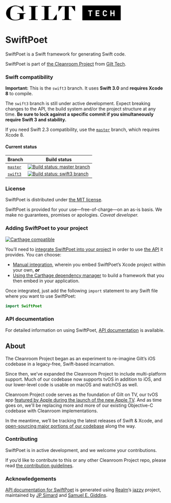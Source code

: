 ![Gilt Tech logo](https://raw.githubusercontent.com/gilt/Cleanroom/swift3/Assets/gilt-tech-logo.png)

# SwiftPoet

SwiftPoet is a Swift framework for generating Swift code.

SwiftPoet is part of [the Cleanroom Project](https://github.com/gilt/Cleanroom) from [Gilt Tech](http://tech.gilt.com).


### Swift compatibility

**Important:** This is the `swift3` branch. It uses **Swift 3.0** and **requires Xcode 8** to compile.

The `swift3` branch is still under active development. Expect breaking changes to the API, the build system and/or the project structure at any time. **Be sure to lock against a specific commit if you simultaneously require Swift 3 and stability.**

If you need Swift 2.3 compatibility, use the [`master`](https://github.com/gilt/SwiftPoet) branch, which requires Xcode 8.

#### Current status

Branch|Build status
--------|------------------------
[`master`](https://github.com/gilt/SwiftPoet)|[![Build status: master branch](https://travis-ci.org/gilt/SwiftPoet.svg?branch=master)](https://travis-ci.org/gilt/SwiftPoet)
[`swift3`](https://github.com/gilt/SwiftPoet/tree/swift3)|[![Build status: swift3 branch](https://travis-ci.org/gilt/SwiftPoet.svg?branch=swift3)](https://travis-ci.org/gilt/SwiftPoet)


### License

SwiftPoet is distributed under [the MIT license](https://github.com/gilt/SwiftPoet/blob/swift3/LICENSE).

SwiftPoet is provided for your use—free-of-charge—on an as-is basis. We make no guarantees, promises or apologies. *Caveat developer.*


### Adding SwiftPoet to your project

[![Carthage compatible](https://img.shields.io/badge/Carthage-compatible-4BC51D.svg?style=flat)](https://github.com/Carthage/Carthage)

You’ll need to [integrate SwiftPoet into your project](https://github.com/gilt/SwiftPoet/blob/swift3/INTEGRATION.md) in order to use [the API](https://rawgit.com/gilt/SwiftPoet/swift3/Documentation/API/index.html) it provides. You can choose:

- [Manual integration](https://github.com/gilt/SwiftPoet/blob/swift3/INTEGRATION.md#manual-integration), wherein you embed SwiftPoet’s Xcode project within your own, **_or_**
- [Using the Carthage dependency manager](https://github.com/gilt/SwiftPoet/blob/swift3/INTEGRATION.md#carthage-integration) to build a framework that you then embed in your application.

Once integrated, just add the following `import` statement to any Swift file where you want to use SwiftPoet:

```swift
import SwiftPoet
```


### API documentation

For detailed information on using SwiftPoet, [API documentation](https://rawgit.com/gilt/SwiftPoet/swift3/Documentation/API/index.html) is available.


## About

The Cleanroom Project began as an experiment to re-imagine Gilt’s iOS codebase in a legacy-free, Swift-based incarnation.

Since then, we’ve expanded the Cleanroom Project to include multi-platform support. Much of our codebase now supports tvOS in addition to iOS, and our lower-level code is usable on macOS and watchOS as well.

Cleanroom Project code serves as the foundation of Gilt on TV, our tvOS app [featured by Apple during the launch of the new Apple TV](http://www.apple.com/apple-events/september-2015/). And as time goes on, we'll be replacing more and more of our existing Objective-C codebase with Cleanroom implementations.

In the meantime, we’ll be tracking the latest releases of Swift & Xcode, and [open-sourcing major portions of our codebase](https://github.com/gilt/Cleanroom#open-source-by-default) along the way.


### Contributing

SwiftPoet is in active development, and we welcome your contributions.

If you’d like to contribute to this or any other Cleanroom Project repo, please read [the contribution guidelines](https://github.com/gilt/Cleanroom#contributing-to-the-cleanroom-project).


### Acknowledgements

[API documentation for SwiftPoet](https://rawgit.com/gilt/SwiftPoet/swift3/Documentation/API/index.html) is generated using [Realm](http://realm.io)’s [jazzy](https://github.com/realm/jazzy/) project, maintained by [JP Simard](https://github.com/jpsim) and [Samuel E. Giddins](https://github.com/segiddins).

